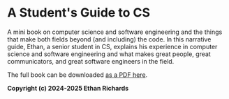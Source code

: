 # A Student's Guide to CS

A mini book on computer science and software engineering and
the things that make both fields beyond (and including)
the code. In this narrative guide, Ethan, a senior student in CS,
explains his experience in computer science and software engineering
and what makes great people, great communicators, and
great software engineers in the field. 

The full book can be downloaded [as a PDF here](https://github.com/astudentsguidetocs/astudentsguidetocs.github.io/blob/main/AStudentsGuideToCS.pdf).

**Copyright (c) 2024-2025 Ethan Richards**
